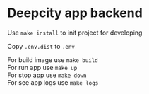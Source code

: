 # Deepcity app backend

Use `make install` to init project for developing

Copy `.env.dist` to `.env`

For build image use `make build`\
For run app use `make up`\
For stop app use `make down`\
For see app logs use `make logs`

